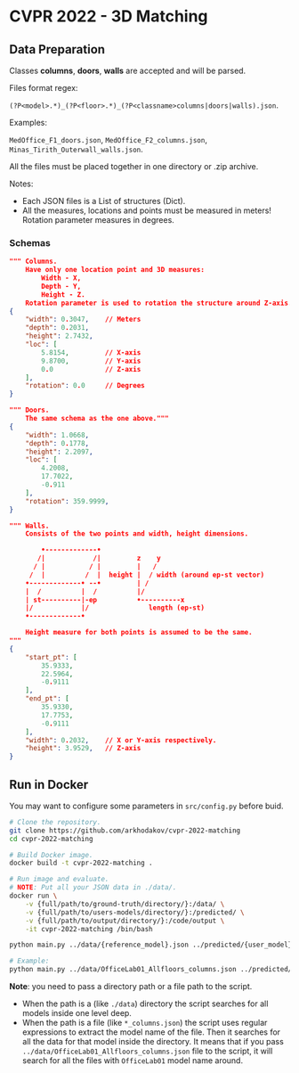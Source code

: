 # CVPR 2022 - 3D Matching

## Data Preparation

Classes **columns**, **doors**, **walls** are accepted and will be parsed.

Files format regex:

`(?P<model>.*)_(?P<floor>.*)_(?P<classname>columns|doors|walls).json`.

Examples:

`MedOffice_F1_doors.json`, `MedOffice_F2_columns.json`, `Minas_Tirith_Outerwall_walls.json`.

All the files must be placed together in one directory or .zip archive.

Notes:

* Each JSON files is a List of structures (Dict).
* All the measures, locations and points must be measured in meters! Rotation parameter measures in degrees.

### Schemas

``` json
""" Columns.
    Have only one location point and 3D measures:
        Width - X,
        Depth - Y,
        Height - Z.
    Rotation parameter is used to rotation the structure around Z-axis."""
{
    "width": 0.3047,    // Meters
    "depth": 0.2031,
    "height": 2.7432,
    "loc": [
        5.8154,         // X-axis
        9.8700,         // Y-axis
        0.0             // Z-axis
    ],
    "rotation": 0.0     // Degrees
}

""" Doors.
    The same schema as the one above."""
{
    "width": 1.0668,
    "depth": 0.1778,
    "height": 2.2097,
    "loc": [
        4.2008,
        17.7022,
        -0.911
    ],
    "rotation": 359.9999,
}

""" Walls.
    Consists of the two points and width, height dimensions.

        •-------------•
       /|            /|         z    y
      / |           / |         |   /
     /  |          /  |  height |  / width (around ep-st vector)
    •-------------• --•         | /
    |  /          |  /          |/
    | st----------|-ep          •----------x
    |/            |/               length (ep-st)
    •-------------•

    Height measure for both points is assumed to be the same.
"""
{
    "start_pt": [
        35.9333,
        22.5964,
        -0.9111
    ],
    "end_pt": [
        35.9330,
        17.7753,
        -0.9111
    ],
    "width": 0.2032,    // X or Y-axis respectively.
    "height": 3.9529,   // Z-axis
}
```

## Run in Docker

You may want to configure some parameters in `src/config.py` before buid.

```bash
# Clone the repository.
git clone https://github.com/arkhodakov/cvpr-2022-matching
cd cvpr-2022-matching

# Build Docker image.
docker build -t cvpr-2022-matching .

# Run image and evaluate.
# NOTE: Put all your JSON data in ./data/.
docker run \
    -v {full/path/to/ground-truth/directory/}:/data/ \
    -v {full/path/to/users-models/directory/}:/predicted/ \
    -v {full/path/to/output/directory/}:/code/output \
    -it cvpr-2022-matching /bin/bash

python main.py ../data/{reference_model}.json ../predicted/{user_model}.json --output/match.json

# Example:
python main.py ../data/OfficeLab01_Allfloors_columns.json ../predicted/OfficeLab01_Allfloors_columns.json --output output/match.json
```

**Note**: you need to pass a directory path or a file path to the script.

* When the path is a (like `./data`) directory the script searches for all models inside one level deep.
* When the path is a file (like `*_columns.json`) the script uses regular expressions to extract the model name of the file. Then it searches for all the data for that model inside the directory. It means that if you pass `../data/OfficeLab01_Allfloors_columns.json` file to the script, it will search for all the files with `OfficeLab01` model name around.

